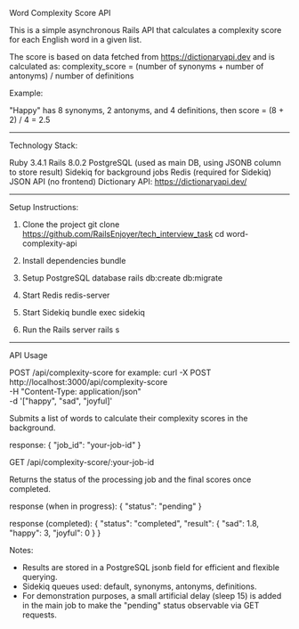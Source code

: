 Word Complexity Score API

This is a simple asynchronous Rails API that calculates a complexity score for each English word in a given list.

The score is based on data fetched from https://dictionaryapi.dev and is calculated as:
complexity_score = (number of synonyms + number of antonyms) / number of definitions

Example:

"Happy" has 8 synonyms, 2 antonyms, and 4 definitions, then score = (8 + 2) / 4 = 2.5

---

Technology Stack:

Ruby 3.4.1
Rails 8.0.2
PostgreSQL (used as main DB, using JSONB column to store result)
Sidekiq for background jobs
Redis (required for Sidekiq)
JSON API (no frontend)
Dictionary API: https://dictionaryapi.dev/

---

Setup Instructions:

1. Clone the project
git clone https://github.com/RailsEnjoyer/tech_interview_task
cd word-complexity-api

2.	Install dependencies
bundle

3.	Setup PostgreSQL database
rails db:create db:migrate

4.	Start Redis
redis-server

5. Start Sidekiq 
bundle exec sidekiq

6.	Run the Rails server
rails s

---

API Usage

POST /api/complexity-score
for example: 
curl -X POST http://localhost:3000/api/complexity-score \
     -H "Content-Type: application/json" \
     -d '["happy", "sad", "joyful]' 

Submits a list of words to calculate their complexity scores in the background.

response: { "job_id": "your-job-id" }

GET /api/complexity-score/:your-job-id

Returns the status of the processing job and the final scores once completed.

response (when in progress):
{ "status": "pending" }


response (completed):
{
  "status": "completed",
  "result": {
    "sad": 1.8,
    "happy": 3,
    "joyful": 0
  }
}


Notes:

- Results are stored in a PostgreSQL jsonb field for efficient and flexible querying.
- Sidekiq queues used: default, synonyms, antonyms, definitions.
- For demonstration purposes, a small artificial delay (sleep 15) is added in the main job to make the "pending" status observable via GET requests.
